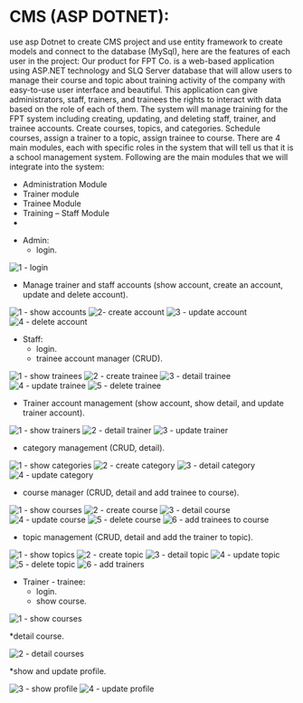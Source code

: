 # CMS (ASP DOTNET):

use asp Dotnet to create CMS project and use entity framework to create models and connect to the database (MySql), here are the features of each user in the project:
Our product for FPT Co. is a web-based application using ASP.NET technology and SLQ Server database that will allow users to manage their course and topic about training activity of the company with easy-to-use user interface and beautiful. This application can give administrators, staff, trainers, and trainees the rights to interact with data based on the role of each of them.
The system will manage training for the FPT system including creating, updating, and deleting staff, trainer, and trainee accounts. Create courses, topics, and categories. Schedule courses, assign a trainer to a topic, assign trainee to course.
There are 4 main modules, each with specific roles in the system that will tell us that it is a school management system. Following are the main modules that we will integrate into the system:
- Administration Module
- Trainer module
- Trainee Module
- Training – Staff Module
- 
* Admin:
  * login.

![1 - login](https://user-images.githubusercontent.com/84957563/151059533-1c8f4e02-db80-48bb-9937-4166cee01bc6.jpg)

  * Manage trainer and staff accounts (show account, create an account, update and delete account).

![1 - show accounts](https://user-images.githubusercontent.com/84957563/151059811-42dedf83-3c06-4643-b0bc-cf19a72ac883.jpg)
![2- create account](https://user-images.githubusercontent.com/84957563/151060791-b3f537c0-7a13-490c-9a82-3731d0056445.jpg)
![3 - update account](https://user-images.githubusercontent.com/84957563/151060802-4b1d56cf-74c4-41f7-a3b1-dfd9ba0d31f1.jpg)
![4 - delete account](https://user-images.githubusercontent.com/84957563/151060809-9acfdf87-7bf9-4cc9-9806-1bb2f825571b.jpg)

* Staff:
  * login.
  * trainee account manager (CRUD).

![1 - show trainees](https://user-images.githubusercontent.com/84957563/151061382-5f8345fb-e881-4eaf-bcc1-6e94fa3dbf96.jpg)
![2 - create trainee](https://user-images.githubusercontent.com/84957563/151061389-9f80a0cb-850f-4f80-8eda-d0b0f5a44697.jpg)
![3 - detail trainee](https://user-images.githubusercontent.com/84957563/151061394-d7581eb0-31aa-4b3c-958b-e7dc4ee20b6e.jpg)
 ![4 - update trainee](https://user-images.githubusercontent.com/84957563/151061400-fc37691d-4098-4137-83d4-068f5660e0d9.jpg)
![5 - delete trainee](https://user-images.githubusercontent.com/84957563/151061409-83cfaa97-c02e-45d9-ab65-95def033effa.jpg)

  * Trainer account management (show account, show detail, and update trainer account).

![1 - show trainers](https://user-images.githubusercontent.com/84957563/151061454-0b5f0e82-b4fa-4c11-b177-e607b7dd2410.jpg)
![2 - detail trainer](https://user-images.githubusercontent.com/84957563/151061463-cb2b4b99-3254-4d26-b154-05744b33c51d.jpg)
![3 - update trainer](https://user-images.githubusercontent.com/84957563/151061465-4a870ef7-6467-4884-a776-67de3b8adeed.jpg)

  * category management (CRUD, detail).

![1 - show categories](https://user-images.githubusercontent.com/84957563/151061495-76dd56fd-573c-426c-bcb8-4795885a7d8b.jpg)
![2 - create category](https://user-images.githubusercontent.com/84957563/151061501-0150e8ca-472c-421a-8073-d24969973bd8.jpg)
![3 - detail category](https://user-images.githubusercontent.com/84957563/151061504-5d709ae2-27a9-4ff6-8cf2-f63341492235.jpg)
![4 - update category](https://user-images.githubusercontent.com/84957563/151061508-0d028e0a-0294-41d1-bfd5-dbfb00d8d920.jpg)


  * course manager (CRUD, detail and add trainee to course).

![1 - show courses](https://user-images.githubusercontent.com/84957563/151061543-b7f99f76-703c-40a7-aa53-aaf62c2943e8.jpg)
![2 - create course](https://user-images.githubusercontent.com/84957563/151061546-5b44a631-09bd-4eea-a84d-509c60287de1.jpg)
![3 - detail course](https://user-images.githubusercontent.com/84957563/151061553-3c51980d-7c17-4004-bd2a-7874d6d54fcc.jpg)
![4 - update course](https://user-images.githubusercontent.com/84957563/151061558-3670b5b0-5611-4973-99a0-29b37aaa1b35.jpg)
![5 - delete course](https://user-images.githubusercontent.com/84957563/151061568-5b9da506-7139-4f36-9529-bd5c7b90e77b.jpg)
![6 - add trainees to course](https://user-images.githubusercontent.com/84957563/151061572-cf7f6c38-3147-45f9-bdb4-0ac383591047.jpg)

  * topic management (CRUD, detail and add the trainer to topic).
 
![1 - show topics](https://user-images.githubusercontent.com/84957563/151061638-91e4e9cd-6ac4-460c-8e60-f38811241a11.jpg)
![2 - create topic](https://user-images.githubusercontent.com/84957563/151061646-121f79b0-dc88-4355-8489-f92f5a8f0e6c.jpg)
![3 - detail topic](https://user-images.githubusercontent.com/84957563/151061649-a26d985d-2410-45aa-9aa6-2278beaea014.jpg)
![4 - update topic](https://user-images.githubusercontent.com/84957563/151061655-67119e35-5c85-463e-ae16-37854daeefe0.jpg)
![5 - delete topic](https://user-images.githubusercontent.com/84957563/151061662-cba525b8-351a-4109-9019-9fd68043fdb2.jpg)
![6 - add trainers](https://user-images.githubusercontent.com/84957563/151061667-6a3ac0ee-e52f-4147-ac78-8bd1822c57a5.jpg)


* Trainer - trainee:
  * login.
  * show course.
 
 ![1 - show courses](https://user-images.githubusercontent.com/84957563/151061738-7598b5de-f12b-41e5-83a5-302c1be2d41d.jpg)

  *detail course.
 
 ![2 - detail courses](https://user-images.githubusercontent.com/84957563/151061755-3e871150-be30-4f5b-8d5a-e822ca1edd92.jpg)
 
  *show and update profile.

![3 - show profile](https://user-images.githubusercontent.com/84957563/151061781-a810d76e-9200-44ce-9dfe-c0e3a9a6d294.jpg)
![4 - update profile](https://user-images.githubusercontent.com/84957563/151061785-6808a034-0d8d-4579-88c2-b070fd3457fd.jpg)

 
